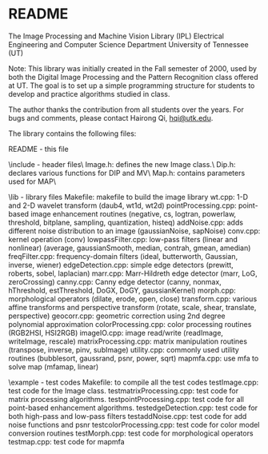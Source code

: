 # README #

The Image Processing and Machine Vision Library (IPL)
Electrical Engineering and Computer Science Department
University of Tennessee (UT)

Note: This library was initially created in the Fall semester of 2000, used by both the Digital Image Processing and the Pattern Recognition class offered at UT. The goal is to set up a simple programming structure for students to develop and practice algorithms studied in class.  

The author thanks the contribution from all students over the years. 
For bugs and comments, please contact Hairong Qi, hqi@utk.edu.

The library contains the following files:

README - this file

\include - header files\\
  Image.h: defines the new Image class.\\
  Dip.h: declares various functions for DIP and MV\\
  Map.h: contains parameters used for MAP\\

\lib - library files
  Makefile: makefile to build the image library
  wt.cpp: 1-D and 2-D wavelet transform
      (daub4, wt1d, wt2d)
  pointProcessing.cpp: point-based image enhancement routines
      (negative, cs, logtran, powerlaw, threshold, bitplane, 
      sampling, quantization, histeq)
  addNoise.cpp: adds different noise distribution to an image
      (gaussianNoise, sapNoise)
  conv.cpp: kernel operation
      (conv)
  lowpassFilter.cpp: low-pass filters (linear and nonlinear)
      (average, gaussianSmooth, median, contrah, gmean, amedian)
  freqFilter.cpp: frequency-domain filters
      (ideal, butterworth, Gaussian, inverse, wiener)
  edgeDetection.cpp: simple edge detectors
      (prewitt, roberts, sobel, laplacian)
  marr.cpp: Marr-Hildreth edge detector
      (marr, LoG, zeroCrossing)
  canny.cpp: Canny edge detector
      (canny, nonmax, hThreshold, estThreshold, DoGX, DoGY, gaussianKernel)
  morph.cpp: morphological operators
      (dilate, erode, open, close)
  transform.cpp: various affine transforms and perspective transform
      (rotate, scale, shear, translate, perspective)
  geocorr.cpp: geometric correction using 2nd degree polynomial approximation
  colorProcessing.cpp: color processing routines
      (RGB2HSI, HSI2RGB)
  imageIO.cpp: image read/write
      (readImage, writeImage, rescale)
  matrixProcessing.cpp: matrix manipulation routines
      (transpose, inverse, pinv, subImage)
  utility.cpp: commonly used utility routines
      (bubblesort, gaussrand, psnr, power, sqrt)
  mapmfa.cpp: use mfa to solve map
      (mfamap, linear)

\example - test codes
  Makefile: to compile all the test codes
  testImage.cpp: test code for the Image class.
  testmatrixProcessing.cpp: test code for matrix processing algorithms.
  testpointProcessing.cpp: test code for all point-based enhancement algorithms.
  testedgeDetection.cpp: test code for both high-pass and low-pass filters
  testaddNoise.cpp: test code for add noise functions and psnr
  testcolorProcessing.cpp: test code for color model conversion routines
  testMorph.cpp: test code for morphological operators
  testmap.cpp: test code for mapmfa

